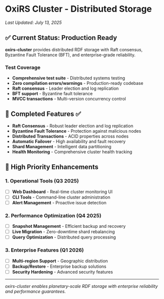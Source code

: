 # OxiRS Cluster - Distributed Storage

*Last Updated: July 13, 2025*

## ✅ Current Status: Production Ready

**oxirs-cluster** provides distributed RDF storage with Raft consensus, Byzantine Fault Tolerance (BFT), and enterprise-grade reliability.

### Test Coverage
- **Comprehensive test suite** - Distributed systems testing
- **Zero compilation errors/warnings** - Production-ready codebase
- **Raft consensus** - Leader election and log replication
- **BFT support** - Byzantine fault tolerance
- **MVCC transactions** - Multi-version concurrency control

## 🚀 Completed Features ✅

- **Raft Consensus** - Robust leader election and log replication
- **Byzantine Fault Tolerance** - Protection against malicious nodes
- **Distributed Transactions** - ACID properties across nodes
- **Automatic Failover** - High availability and fault recovery
- **Shard Management** - Intelligent data partitioning
- **Health Monitoring** - Comprehensive cluster health tracking

## 🔧 High Priority Enhancements

### 1. Operational Tools (Q3 2025)
- [ ] **Web Dashboard** - Real-time cluster monitoring UI
- [ ] **CLI Tools** - Command-line cluster administration
- [ ] **Alert Management** - Proactive issue detection

### 2. Performance Optimization (Q4 2025)
- [ ] **Snapshot Management** - Efficient backup and recovery
- [ ] **Live Migration** - Zero-downtime shard rebalancing
- [ ] **Query Optimization** - Distributed query processing

### 3. Enterprise Features (Q1 2026)
- [ ] **Multi-region Support** - Geographic distribution
- [ ] **Backup/Restore** - Enterprise backup solutions
- [ ] **Security Hardening** - Advanced security features

---

*oxirs-cluster enables planetary-scale RDF storage with enterprise reliability and performance guarantees.*